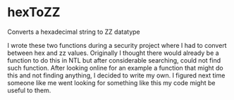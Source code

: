 hexToZZ
=======

Converts a hexadecimal string to ZZ datatype

I wrote these two functions during a security project where I had to convert between hex and zz values.
Originally I thought there would already be a function to do this in NTL but after considerable searching, could not find such function.
After looking online for an example a function that might do this and not finding anything, I decided to write my own.
I figured next time someone like me went looking for something like this my code might be useful to them. 
